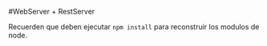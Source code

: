 #WebServer + RestServer

Recuerden que deben ejecutar ```npm install``` para reconstruir los modulos de node.